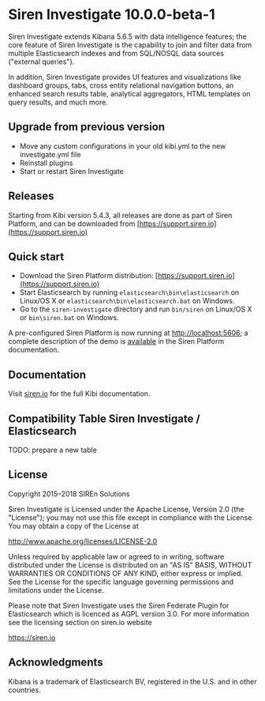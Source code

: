 # Siren Investigate 10.0.0-beta-1

Siren Investigate extends Kibana 5.6.5 with data intelligence features; the core feature of
Siren Investigate is the capability to join and filter data from multiple Elasticsearch
indexes and from SQL/NOSQL data sources ("external queries").

In addition, Siren Investigate provides UI features and visualizations like dashboard
groups, tabs, cross entity relational navigation buttons, an enhanced search
results table, analytical aggregators, HTML templates on query results, and
much more.

## Upgrade from previous version

* Move any custom configurations in your old kibi.yml to the new investigate.yml file
* Reinstall plugins
* Start or restart Siren Investigate

## Releases 

Starting from Kibi version 5.4.3, all releases are done as part of Siren Platform, 
and can be downloaded from [https://support.siren.io](https://support.siren.io)

## Quick start

* Download the Siren Platform distribution: [https://support.siren.io](https://support.siren.io)
* Start Elasticsearch by running `elasticsearch\bin\elasticsearch` on Linux/OS X or `elasticsearch\bin\elasticsearch.bat` on Windows.
* Go to the `siren-investigate` directory and run `bin/siren` on Linux/OS X or `bin\siren.bat` on Windows.

A pre-configured Siren Platform is now running at [http://localhost:5606](http://localhost:5606);
a complete description of the demo is [available](https://docs.siren.io/#getting_started) in the Siren Platform documentation.

## Documentation

Visit [siren.io](https://docs.siren.io/) for the full Kibi documentation.

## Compatibility Table Siren Investigate / Elasticsearch

TODO: prepare a new table

## License

Copyright 2015–2018 SIREn Solutions

Siren Investigate is Licensed under the Apache License, Version 2.0 (the "License"); you may not use this file except in compliance with the License. You may obtain a copy of the License at

  http://www.apache.org/licenses/LICENSE-2.0

Unless required by applicable law or agreed to in writing, software distributed under the License is distributed on an "AS IS" BASIS, WITHOUT WARRANTIES OR CONDITIONS OF ANY KIND, either express or implied. See the License for the specific language governing permissions and limitations under the License.

Please note that Siren Investigate uses the Siren Federate Plugin for Elasticsearch which is licenced as AGPL version 3.0.
For more information see the licensing section on siren.io website

  https://siren.io

## Acknowledgments

Kibana is a trademark of Elasticsearch BV, registered in the U.S. and in other
countries.
